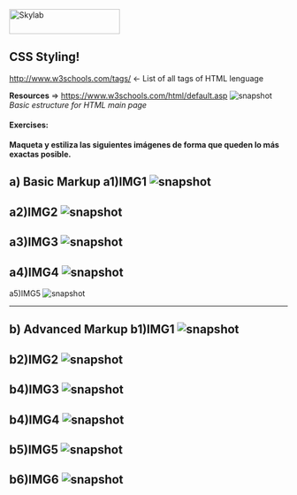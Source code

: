 <img src="http://www.skylabcoders.com/images/403/default.png" alt="Skylab" style="width:200px;height:45px;">

## CSS Styling!

http://www.w3schools.com/tags/ <- List of all tags of HTML lenguage

**Resources** => https://www.w3schools.com/html/default.asp
![snapshot](img/html.png)
*Basic estructure for HTML main page*

#### Exercises:

**Maqueta y estiliza las siguientes imágenes de forma que queden lo más exactas posible.**

**a) Basic Markup**
a1)IMG1
![snapshot](img/css1.jpg)
---
a2)IMG2
![snapshot](img/css2.png)
---
a3)IMG3
![snapshot](img/css3.jpg)
---
a4)IMG4
![snapshot](img/css4.jpg)
---
a5)IMG5
![snapshot](img/css5.jpg)

---

**b) Advanced Markup**
b1)IMG1
![snapshot](img/shot1.png)
---
b2)IMG2
![snapshot](img/1_2.png)
---
b4)IMG3
![snapshot](img/1_3.jpg)
---
b4)IMG4
![snapshot](img/1_4.png)
---
b5)IMG5
![snapshot](img/shot4.png)
---
b6)IMG6
![snapshot](img/shot3.jpg)
---
